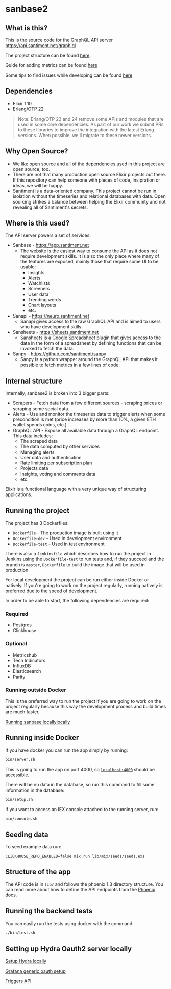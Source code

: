 # sanbase2

## What is this?

This is the source code for the GraphQL API server https://api.santiment.net/graphiql

The project structure can be found [here](docs/project-structure.md).

Guide for adding metrics can be found [here](docs/adding-metrics-guide.md)

Some tips to find issues while developing can be found [here](docs/development-tips.md)

## Dependencies

- Elixir 1.10
- Erlang/OTP 22

> Note: Erlang/OTP 23 and 24 remove some APIs and modules that are used in some
> core dependencies. As part of our work we submit PRs to these libraries to improve
> the integration with the latest Erlang versions. When possible, we'll migrate to these
> newer versions.

## Why Open Source?

- We like open source and all of the dependencies used in this project are open source, too.
- There are not that many production open source Elixir projects out there. If this repository can help someone with pieces of code, insipration or ideas, we will be happy.
- Santiment is a data-oriented company. This project cannot be run in isolation without the timeseries and relational databases with data. Open sourcing strikes a balance between helping the Elixir community and not revealing all of Santiment's secrets.

## Where is this used?

The API server powers a set of services:

- Sanbase - https://app.santiment.net
  - The website is the easiest way to consume the API as it does not require
    development skills. It is also the only place where many of the features are
    exposed, mainly those that require some UI to be usable:
    - Insights
    - Alerts
    - Watchlists
    - Screeners
    - User data
    - Trending words
    - Chart layouts
    - etc.
- Sanapi - https://neuro.santiment.net
  - Sanapi gives access to the raw GraphQL API and is aimed to users who have
    development skills.
- Sansheets - https://sheets.santiment.net
  - Sansheets is a Google Spreadsheet plugin that gives access to the data in
    the form of a spreadsheet by defining functions that can be invoked to fetch
    the data.
- Sanpy - https://github.com/santiment/sanpy
  - Sanpy is a python wrapper around the GraphQL API that makes it possible to
    fetch metrics in a few lines of code.

## Internal structure

Internally, sanbase2 is broken into 3 bigger parts:

- Scrapers - Fetch data from a few different sources - scraping prices or
  scraping some social data.
- Alerts - Use and monitor the timeseries data to trigger alerts when some
  precondition is met (price increases by more than 10%, a given ETH wallet
  spends coins, etc.)
- GraphQL API - Expose all available data through a GraphQL endpoint. This data
  includes:
  - The scraped data
  - The data computed by other services
  - Managing alerts
  - User data and authentication
  - Rate limiting per subscription plan
  - Projects data
  - Insights, voting and comments data
  - etc.

Elixir is a functional language with a very unique way of structuring applications.

## Running the project

The project has 3 Dockerfiles:

- `Dockerfile` - The production image is built using it
- `Dockerfile-dev` - Used in development environment
- `Dockerfile-test` - Used in test environment

There is also a `Jenkinsfile` which describes how to run the project in Jenkins
using the `Dockerfile-test` to run tests and, if they succeed and the branch is
`master`, `Dockerfile` to build the image that will be used in production

For local development the project can be run either inside Docker or
natively. If you're going to work on the project regularly, running natively
is preferred due to the speed of development.

In order to be able to start, the following dependencies are required:

### Required

- Postgres
- Clickhouse

### Optional

- Metricshub
- Tech Indicators
- InfluxDB
- Elasticsearch
- Parity

### Running outside Docker

This is the preferred way to run the project if you are going to work on the
project regularly because this way the development process and build times are
much faster.

[Running sanbase locallylocally](docs/sanbase-local-development.md)

## Running inside Docker

If you have docker you can run the app simply by running:

```bash
bin/server.sh
```

This is going to run the app on port 4000, so [`localhost:4000`](http://localhost:4000) should be accessible.

There will be no data in the database, so run this command to fill some information in the database:

```bash
bin/setup.sh
```

If you want to access an IEX console attached to the running server, run:

```bash
bin/console.sh
```

## Seeding data

To seed example data run:

```console
CLICKHOUSE_REPO_ENABLED=false mix run lib/mix/seeds/seeds.exs
```

## Structure of the app

The API code is in `lib/` and follows the phoenix 1.3
directory structure. You can read more about how to define the API
endpoints from the [Phoenix docs](https://hexdocs.pm/phoenix/overview.html).

## Running the backend tests

You can easily run the tests using docker with the command:

```bash
./bin/test.sh
```

## Setting up Hydra Oauth2 server locally

[Setup Hydra locally](docs/hydra-development-setup.md)

[Grafana generic oauth setup](docs/setup-generic-oauth-grafana.md)

[Triggers API](docs/user-triggers-api.md)
